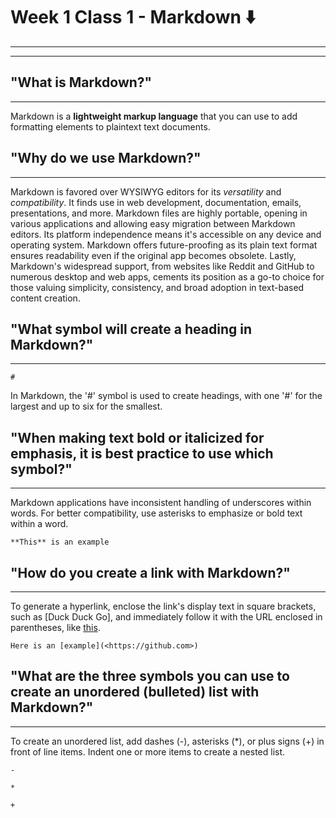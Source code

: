# Week 1 Class 1 - Markdown ⬇️
- - - - - - - - - - - - - - - - - - - - - - 
- - - - - - - - - - - - - - - - - - - - - - 
## "What is Markdown?"
- - - - - - - - - - - 
Markdown is a **lightweight markup language** that you can use to add formatting elements to plaintext text documents.

## "Why do we use Markdown?"
- - - - - - - - - - - - - - -
Markdown is favored over WYSIWYG editors for its *versatility* and *compatibility*. It finds use in web development, documentation, emails, presentations, and more. Markdown files are highly portable, opening in various applications and allowing easy migration between Markdown editors. Its platform independence means it's accessible on any device and operating system. Markdown offers future-proofing as its plain text format ensures readability even if the original app becomes obsolete. Lastly, Markdown's widespread support, from websites like Reddit and GitHub to numerous desktop and web apps, cements its position as a go-to choice for those valuing simplicity, consistency, and broad adoption in text-based content creation.

## "What symbol will create a heading in Markdown?"
- - - - - - - - - - - - - - - - - - - - - - - - - - -
```
#
```
In Markdown, the '#' symbol is used to create headings, with one '#' for the largest and up to six for the smallest.

## "When making text bold or italicized for emphasis, it is best practice to use which symbol?"
- - - - - - - - - - - - - - - - - - - - - - - - - - - - - - - - - - - - - - - - - - - - - - - - - 
Markdown applications have inconsistent handling of underscores within words. For better compatibility, use asterisks to emphasize or bold text within a word.
```
**This** is an example
```

## "How do you create a link with Markdown?"
- - - - - - - - - - - - - - - - - - - - - - - -
To generate a hyperlink, enclose the link's display text in square brackets, such as [Duck Duck Go], and immediately follow it with the URL enclosed in parentheses, like [this](<https://duckduckgo.com>).
```
Here is an [example](<https://github.com>)
```

## "What are the three symbols you can use to create an unordered (bulleted) list with Markdown?"
- - - - - - - - - - - - - - - - - - - - - - - - - - - - - - - - - - - - - - - - - - - - - - - - - -
To create an unordered list, add dashes (-), asterisks (*), or plus signs (+) in front of line items. Indent one or more items to create a nested list.
```
-
```
```
*
```
```
+
```
